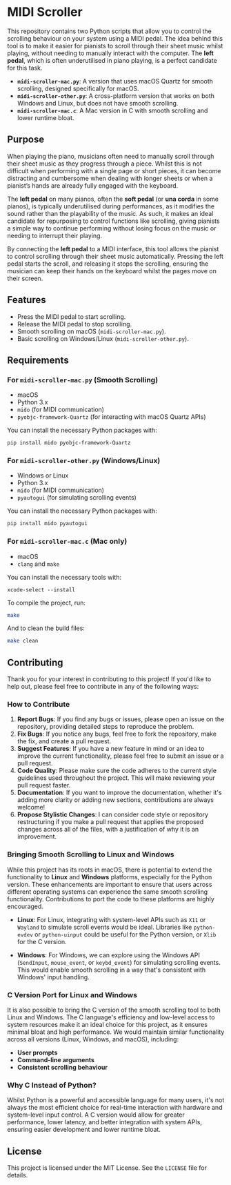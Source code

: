 # MIDI Scroller

This repository contains two Python scripts that allow you to control the scrolling behaviour on your system using a MIDI pedal. The idea behind this tool is to make it easier for pianists to scroll through their sheet music whilst playing, without needing to manually interact with the computer. The **left pedal**, which is often underutilised in piano playing, is a perfect candidate for this task.

- **`midi-scroller-mac.py`**: A version that uses macOS Quartz for smooth scrolling, designed specifically for macOS.
- **`midi-scroller-other.py`**: A cross-platform version that works on both Windows and Linux, but does not have smooth scrolling.
- **`midi-scroller-mac.c`**: A Mac version in C with smooth scrolling and lower runtime bloat.

## Purpose

When playing the piano, musicians often need to manually scroll through their sheet music as they progress through a piece. Whilst this is not difficult when performing with a single page or short pieces, it can become distracting and cumbersome when dealing with longer sheets or when a pianist’s hands are already fully engaged with the keyboard.

The **left pedal** on many pianos, often the **soft pedal** (or **una corda** in some pianos), is typically underutilised during performances, as it modifies the sound rather than the playability of the music. As such, it makes an ideal candidate for repurposing to control functions like scrolling, giving pianists a simple way to continue performing without losing focus on the music or needing to interrupt their playing.

By connecting the **left pedal** to a MIDI interface, this tool allows the pianist to control scrolling through their sheet music automatically. Pressing the left pedal starts the scroll, and releasing it stops the scrolling, ensuring the musician can keep their hands on the keyboard whilst the pages move on their screen.

## Features

- Press the MIDI pedal to start scrolling.
- Release the MIDI pedal to stop scrolling.
- Smooth scrolling on macOS (`midi-scroller-mac.py`).
- Basic scrolling on Windows/Linux (`midi-scroller-other.py`).

## Requirements

### For `midi-scroller-mac.py` (Smooth Scrolling)
- macOS
- Python 3.x
- `mido` (for MIDI communication)
- `pyobjc-framework-Quartz` (for interacting with macOS Quartz APIs)

You can install the necessary Python packages with:

```bash
pip install mido pyobjc-framework-Quartz
```

### For `midi-scroller-other.py` (Windows/Linux)
- Windows or Linux
- Python 3.x
- `mido` (for MIDI communication)
- `pyautogui` (for simulating scrolling events)

You can install the necessary Python packages with:

```bash
pip install mido pyautogui
```

### For `midi-scroller-mac.c` (Mac only)
- macOS
- `clang` and `make`

You can install the necessary tools with:

```
xcode-select --install
```

To compile the project, run:

```bash
make
```

And to clean the build files:

```bash
make clean
```

## Contributing

Thank you for your interest in contributing to this project! If you'd like to help out, please feel free to contribute in any of the following ways:

### How to Contribute

1. **Report Bugs**: If you find any bugs or issues, please open an issue on the repository, providing detailed steps to reproduce the problem.
2. **Fix Bugs**: If you notice any bugs, feel free to fork the repository, make the fix, and create a pull request.
3. **Suggest Features**: If you have a new feature in mind or an idea to improve the current functionality, please feel free to submit an issue or a pull request.
4. **Code Quality**: Please make sure the code adheres to the current style guidelines used throughout the project. This will make reviewing your pull request faster.
5. **Documentation**: If you want to improve the documentation, whether it's adding more clarity or adding new sections, contributions are always welcome!
6. **Propose Stylistic Changes**: I can consider code style or repository restructuring if you make a pull request that applies the proposed changes across all of the files, with a justification of why it is an improvement.

### Bringing Smooth Scrolling to Linux and Windows

While this project has its roots in macOS, there is potential to extend the functionality to **Linux** and **Windows** platforms, especially for the Python version. These enhancements are important to ensure that users across different operating systems can experience the same smooth scrolling functionality. Contributions to port the code to these platforms are highly encouraged.

- **Linux**: For Linux, integrating with system-level APIs such as `X11` or `Wayland` to simulate scroll events would be ideal. Libraries like `python-evdev` or `python-uinput` could be useful for the Python version, or `Xlib` for the C version.
  
- **Windows**: For Windows, we can explore using the Windows API (`SendInput`, `mouse_event`, or `keybd_event`) for simulating scrolling events. This would enable smooth scrolling in a way that's consistent with Windows' input handling.

### C Version Port for Linux and Windows

It is also possible to bring the C version of the smooth scrolling tool to both Linux and Windows. The C language's efficiency and low-level access to system resources make it an ideal choice for this project, as it ensures minimal bloat and high performance. We would maintain similar functionality across all versions (Linux, Windows, and macOS), including:

- **User prompts**
- **Command-line arguments**
- **Consistent scrolling behaviour**

### Why C Instead of Python?

Whilst Python is a powerful and accessible language for many users, it's not always the most efficient choice for real-time interaction with hardware and system-level input control. A C version would allow for greater performance, lower latency, and better integration with system APIs, ensuring easier development and lower runtime bloat.

## License

This project is licensed under the MIT License. See the `LICENSE` file for details.